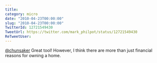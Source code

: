```yaml
---
title: 
category: micro
date: "2010-04-23T00:00:00"
slug: "2010-04-23T00:00:00"
TwitterId: 12721549430
TweetUrl: https://twitter.com/mark_philpot/status/12721549430
ReTweetUser: 
---
```


[@chunsaker](https://twitter.com/chunsaker) Great tool! However, I think there are more than just financial reasons for owning a home.